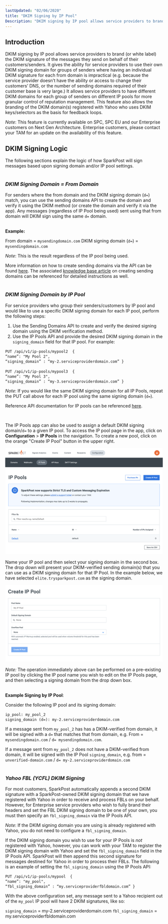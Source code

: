 ```yaml
---
lastUpdated: "02/06/2020"
title: "DKIM Signing by IP Pool"
Description: "DKIM signing by IP pool allows service providers to brand (or white label) the DKIM signature of the messages they send on behalf of their customers/senders. It gives the ability for service providers to use their own DKIM signing domain for groups of senders where having an individual DKIM domain for each from domain is impractical (e.g. because the service provider doesn’t have the ability or access to..."
---
```


## Introduction ##

DKIM signing by IP pool allows service providers to brand (or white label) the DKIM signature of the messages they send on behalf of their customers/senders. It gives the ability for service providers to use their own DKIM signing domain for groups of senders where having an individual DKIM signature for each from domain is impractical (e.g. because the service provider doesn’t have the ability or access to change their customers’ DNS, or the number of sending domains required of their customer base is very large.) It allows service providers to have different DKIM domains for each group of senders on different IP pools for more granular control of reputation management. This feature also allows the branding of the DKIM domain(s) registered with Yahoo who uses DKIM keys/selectors as the basis for feedback loops.

_Note_: This feature is currently available on SPC, SPC EU and our Enterprise customers on Next Gen Architecture. Enterprise customers, please contact your TAM for an update on the availability of this feature.

## DKIM Signing Logic ##

The following sections explain the logic of how SparkPost will sign messages based upon signing domain and/or IP pool settings.
<br>
<br>

### _DKIM Signing Domain = From Domain_ ###

For senders where the from domain and the DKIM signing domain (`d=`) match, you can use the sending domains API to create the domain and verify it using the DKIM method (or create the domain and verify it via the app). Any messages (regardless of IP Pool being used) sent using that from domain will DKIM sign using the same `d=` domain. 
<br>
<br>

**Example:**

From domain = `mysendingdomain.com`
DKIM signing domain (`d=`) = `mysendingdomain.com`

_Note_: This is the result regardless of the IP pool being used.

More information on how to create sending domains via the API can be found [here](https://developers.sparkpost.com/api/sending-domains.html). The associated [knowledge base article](https://www.sparkpost.com/docs/getting-started/getting-started-sparkpost/#sending-domain-step-2-verifying-domain-ownership) on creating sending domains can be referenced for detailed instructions as well.
<br>
<br>

### _DKIM Signing Domain by IP Pool_ ###

For service providers who group their senders/customers by IP pool and would like to use a specific DKIM signing domain for each IP pool, perform the following steps:

1. Use the Sending Domains API to create and verify the desired signing domain using the DKIM verification method.
1. Use the IP Pools API and provide the desired DKIM signing domain in the `signing_domain` field for that IP pool. For example:

```
PUT /api/v1/ip-pools/mypool2  {
“name”: "My Pool 2",
“signing_domain” : “my-2.serviceproviderdomain.com” }

PUT /api/v1/ip-pools/mypool3  {
“name”: "My Pool 3",
“signing_domain” : “my-3.serviceproviderdomain.com” }
```

_Note_: If you would like the same DKIM signing domain for all IP Pools, repeat the PUT call above for each IP pool using the same signing domain (`d=`).

Reference API documentation for IP pools can be referenced [here](https://developers.sparkpost.com/api/ip-pools.html#ip-pools-ip-pools-resource-put).

<br>

The IP Pools app can also be used to assign a default DKIM signing domain/`d=` to a given IP pool. To access the IP pool page in the app, click on **Configuration** > **IP Pools** in the navigation. To create a new pool, click on the orange "Create IP Pool" button in the upper right.

![](media/dkim-siging-by-ip-pool/create-ip-pool-button-2.png)

Name your IP pool and then select your signing domain in the second box. The drop down will present your DKIM-verified sending domain(s) that you can use as a DKIM signing domain for that IP Pool. In the example below, we have selected `elite.trysparkpost.com` as the signing domain.

![](media/dkim-siging-by-ip-pool/ip-pool-signing-screen.png)

_Note:_ The operation immediately above can be performed on a pre-existing IP pool by clicking the IP pool name you wish to edit on the IP Pools page, and then selecting a signing domain from the drop down box.
<br>
<br>

**Example Signing by IP Pool**:

Consider the following IP pool and its signing domain:

```
ip_pool: my_pool_2
signing_domain (d=): my-2.serviceproviderdomain.com
```

If a message sent from `my_pool_2` has has a DKIM-verified from domain, it will be signed with a `d=` that matches that from domain, e.g. From = `mysendingdomain.com` / `d= mysendingdomain.com`.

If a message sent from `my_pool_2` does not have a DKIM-verified from domain, it will be signed with the IP Pool `signing_domain`, e.g. from = `unverified-domain.com` / `d= my-2.serviceproviderdomain.com`
<br>
<br>

### **_Yahoo FBL (YCFL) DKIM Signing_** ###

For most customers, SparkPost automatically appends a second DKIM signature with a SparkPost-owned DKIM signing domain that we have registered with Yahoo in order to receive and process FBLs on your behalf. However, for Enterprise service providers who wish to fully brand their headers and set the FBL DKIM signing domain to be one of your own, you must then specify an `fbl_signing_domain` via the IP Pools API. 

_Note_: If the DKIM signing domain you are using is already registered with Yahoo, you do not need to configure a `fbl_signing_domain`.

If the DKIM signing domain you wish to use for your IP Pools is _not_ registered with Yahoo, however, you can work with your TAM to register the DKIM signing domain with Yahoo and set the `fbl_signing_domain` field in the IP Pools API. SparkPost will then append this second signature for messages destined for Yahoo in order to process their FBLs. The following is an example of setting the `fbl_signing_domain` using the IP Pools API:

```
PUT /api/v1/ip-pools/mypool  { 
“name”: "my_pool",
“fbl_signing_domain” : “my.serviceproviderfbldomain.com” }
```

With the above configuration set, any message sent to a Yahoo recipient out of the `my_pool` IP pool will have 2 DKIM signatures, like so:

`signing_domain` = my-2.serviceproviderdomain.com
`fbl_signing_domain` = my.serviceproviderfbldomain.com
<br>
<br>


